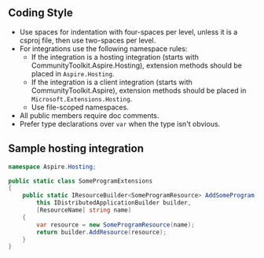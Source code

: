 ## Coding Style

-   Use spaces for indentation with four-spaces per level, unless it is a csproj file, then use two-spaces per level.
-   For integrations use the following namespace rules:
    -   If the integration is a hosting integration (starts with CommunityToolkit.Aspire.Hosting), extension methods should be placed in `Aspire.Hosting`.
    -   If the integration is a client integration (starts with CommunityToolkit.Aspire), extension methods should be placed in `Microsoft.Extensions.Hosting`.
    -   Use file-scoped namespaces.
-   All public members require doc comments.
-   Prefer type declarations over `var` when the type isn't obvious.

## Sample hosting integration

```csharp
namespace Aspire.Hosting;

public static class SomeProgramExtensions
{
    public static IResourceBuilder<SomeProgramResource> AddSomeProgram(
        this IDistributedApplicationBuilder builder,
        [ResourceName] string name)
    {
        var resource = new SomeProgramResource(name);
        return builder.AddResource(resource);
    }
}
```
